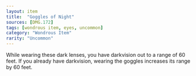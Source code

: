 ```yaml
---
layout: item
title:  "Goggles of Night"
sources: [DMG.172]
tags: [wondrous item, eyes, uncommon]
category: "Wondrous Item"
rarity: "Uncommon"
---
```


While wearing these dark lenses, you have darkvision out to a range of 60 feet. If you already have darkvision, wearing the goggles increases its range by 60 feet.